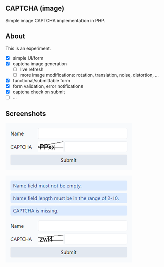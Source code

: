 ## CAPTCHA (image)

Simple image CAPTCHA implementation in PHP.

## About
This is an experiment.

- [x] simple UI/form
- [x] captcha image generation
  - [ ] live refresh
  - [ ] more image modifications: rotation, translation, noise, distortion, ...
- [x] functional/submittable form
- [x] form validation, error notifications
- [x] captcha check on submit
- [ ] ...

## Screenshots

![](screenshot-1.png)

![](screenshot-2.png)

